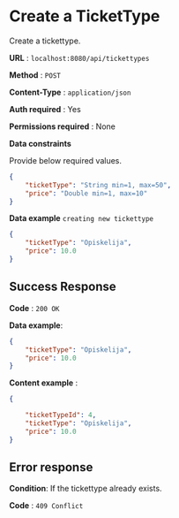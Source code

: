# Create a TicketType

Create a tickettype.

**URL** : `localhost:8080/api/tickettypes`

**Method** : `POST`

**Content-Type** : `application/json`

**Auth required** : Yes

**Permissions required** : None

**Data constraints**

Provide below required values.

```json
{
    "ticketType": "String min=1, max=50",
    "price": "Double min=1, max=10"
}
```

**Data example** `creating new tickettype`

```json
{
    "ticketType": "Opiskelija",
    "price": 10.0
}

```

## Success Response

**Code** : `200 OK`  

**Data example**:

```json
{
    "ticketType": "Opiskelija",
    "price": 10.0
}

```

**Content example** :
```json
{

    "ticketTypeId": 4,
    "ticketType": "Opiskelija",
    "price": 10.0
}
```

## Error response  

**Condition**: If the tickettype already exists.

**Code** : `409 Conflict`  

